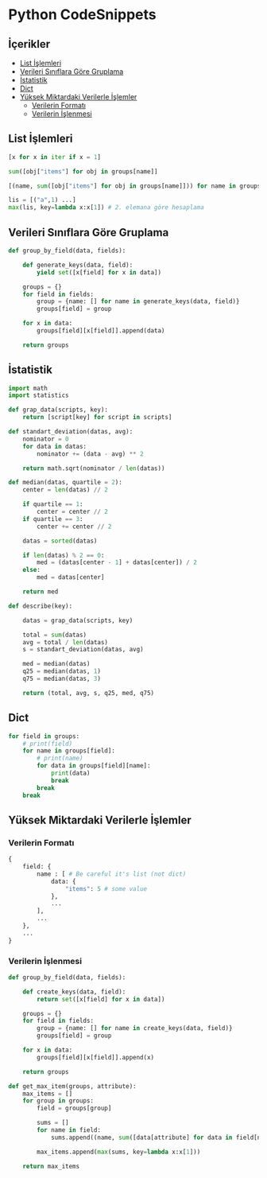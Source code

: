 # Python CodeSnippets <!-- omit in toc -->

<!-- TODO: Sonradan bunlara başlık ekle -->

## İçerikler <!-- omit in toc -->

- [List İşlemleri](#list-%c4%b0%c5%9flemleri)
- [Verileri Sınıflara Göre Gruplama](#verileri-s%c4%b1n%c4%b1flara-g%c3%b6re-gruplama)
- [İstatistik](#%c4%b0statistik)
- [Dict](#dict)
- [Yüksek Miktardaki Verilerle İşlemler](#y%c3%bcksek-miktardaki-verilerle-%c4%b0%c5%9flemler)
  - [Verilerin Formatı](#verilerin-format%c4%b1)
  - [Verilerin İşlenmesi](#verilerin-%c4%b0%c5%9flenmesi)

## List İşlemleri

```python
[x for x in iter if x = 1]
```

```python
sum([obj["items"] for obj in groups[name]]
```

```python
[(name, sum([obj["items"] for obj in groups[name]])) for name in groups]
```

```python
lis = [("a",1) ...]
max(lis, key=lambda x:x[1]) # 2. elemana göre hesaplama
```

## Verileri Sınıflara Göre Gruplama

```python
def group_by_field(data, fields):

    def generate_keys(data, field):
        yield set([x[field] for x in data])

    groups = {}
    for field in fields:
        group = {name: [] for name in generate_keys(data, field)}
        groups[field] = group

    for x in data:
        groups[field][x[field]].append(data)

    return groups
```

## İstatistik

```python
import math
import statistics

def grap_data(scripts, key):
    return [script[key] for script in scripts]

def standart_deviation(datas, avg):
    nominator = 0
    for data in datas:
        nominator += (data - avg) ** 2

    return math.sqrt(nominator / len(datas))

def median(datas, quartile = 2):
    center = len(datas) // 2

    if quartile == 1:
        center = center // 2
    if quartile == 3:
        center += center // 2

    datas = sorted(datas)

    if len(datas) % 2 == 0:
        med = (datas[center - 1] + datas[center]) / 2
    else:
        med = datas[center]

    return med

def describe(key):

    datas = grap_data(scripts, key)

    total = sum(datas)
    avg = total / len(datas)
    s = standart_deviation(datas, avg)

    med = median(datas)
    q25 = median(datas, 1)
    q75 = median(datas, 3)

    return (total, avg, s, q25, med, q75)
```

## Dict

```python
for field in groups:
    # print(field)
    for name in groups[field]:
        # print(name)
        for data in groups[field][name]:
            print(data)
            break
        break
    break
```

## Yüksek Miktardaki Verilerle İşlemler

### Verilerin Formatı

```python
{
    field: {
        name : [ # Be careful it's list (not dict)
            data: {
                "items": 5 # some value
            },
            ...
        ],
        ...
    },
    ...
}
```

### Verilerin İşlenmesi

```python
def group_by_field(data, fields):

    def create_keys(data, field):
        return set([x[field] for x in data])

    groups = {}
    for field in fields:
        group = {name: [] for name in create_keys(data, field)}
        groups[field] = group

    for x in data:
        groups[field][x[field]].append(x)

    return groups

def get_max_item(groups, attribute):
    max_items = []
    for group in groups:
        field = groups[group]

        sums = []
        for name in field:
            sums.append((name, sum([data[attribute] for data in field[name]])))

        max_items.append(max(sums, key=lambda x:x[1]))

    return max_items
```
